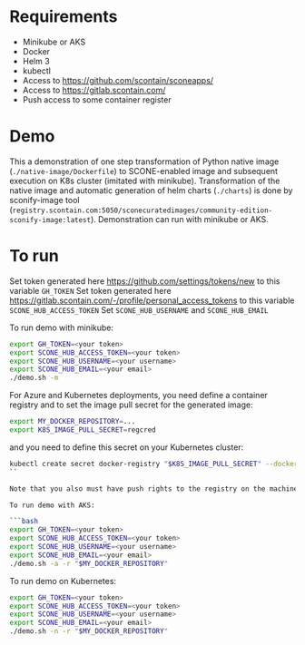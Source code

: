 # Requirements

- Minikube or AKS
- Docker
- Helm 3
- kubectl
- Access to https://github.com/scontain/sconeapps/
- Access to https://gitlab.scontain.com/
- Push access to some container register
# Demo

This a demonstration of one step transformation of Python native image (`./native-image/Dockerfile`) to SCONE-enabled image and subsequent execution on K8s cluster (imitated with minikube).
Transformation of the native image and automatic generation of helm charts (`./charts`) is done by sconify-image tool (`registry.scontain.com:5050/sconecuratedimages/community-edition-sconify-image:latest`).
Demonstration can run with minikube or AKS.
# To run
Set token generated here https://github.com/settings/tokens/new  to this variable `GH_TOKEN` 
Set token generated here https://gitlab.scontain.com/-/profile/personal_access_tokens to this variable `SCONE_HUB_ACCESS_TOKEN` 
Set `SCONE_HUB_USERNAME` and `SCONE_HUB_EMAIL`

To run demo with minikube:
```bash
export GH_TOKEN=<your token>
export SCONE_HUB_ACCESS_TOKEN=<your token>
export SCONE_HUB_USERNAME=<your username>
export SCONE_HUB_EMAIL=<your email>
./demo.sh -m
```

For Azure and Kubernetes deployments, you need define a container registry and to set the image pull secret for the generated image:

```bash
export MY_DOCKER_REPOSITORY=...
export K8S_IMAGE_PULL_SECRET=regcred
```

and you need to define this secret on your Kubernetes cluster:

```bash
kubectl create secret docker-registry "$K8S_IMAGE_PULL_SECRET" --docker-server="$MY_DOCKER_REPOSITORY" --docker-username=<your registry user name> --docker-password=<your registry access token> --docker-email=<your registry user email>
``

Note that you also must have push rights to the registry on the machine on which you execute `./demo.sh`. 

To run demo with AKS:

```bash
export GH_TOKEN=<your token>
export SCONE_HUB_ACCESS_TOKEN=<your token>
export SCONE_HUB_USERNAME=<your username>
export SCONE_HUB_EMAIL=<your email>
./demo.sh -a -r "$MY_DOCKER_REPOSITORY"
```

To run demo on Kubernetes:

```bash
export GH_TOKEN=<your token>
export SCONE_HUB_ACCESS_TOKEN=<your token>
export SCONE_HUB_USERNAME=<your username>
export SCONE_HUB_EMAIL=<your email>
./demo.sh -n -r "$MY_DOCKER_REPOSITORY"
```
